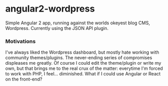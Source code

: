 # angular2-wordpress
Simple Angular 2 app, running against the worlds okeyest blog CMS, Wordpress. Currently using the JSON API plugin.

### Motivations
I've always liked the Wordpress dashboard, but mostly hate working with community themes/plugins. The never-ending series of compromises displeases me greatly. Of course I could edit the theme/plugin or write my own, but that brings me to the real crux of the matter: everytime I'm forced to work with PHP, I feel... diminished. What if I could use Angular or React on the front-end?
